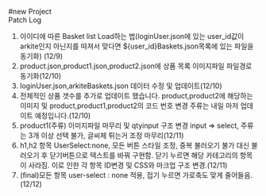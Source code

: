 #new Project<br>
Patch Log<br>
1. 아이디에 따른 Basket list Load하는 법(loginUser.json에 있는 user_id값이 arkite인지 아닌지를 따져서 맞다면 ${user_id}Baskets.json목록에 있는 파일을 동기화) (12/9)<br>
2. product.json,product1.json,product2.json에 상품 목록 이미지파일 파일경로 동기화(12/10)<br>
3. loginUser.json,arkiteBaskets.json 데이터 수정 및 업데이트(12/10)<br>
4. 전체적인 상품 갯수를 추가로 업데이트 했습니다. product,product2에 해당하는 이미지 및 product,product1,product2의 코드 번호 변경 주류는 내일 마저 업데이트 예정입니다.(12/10)<br>
5. product1(주류) 이미지파일 마무리 및 qtyinput 구조 변경 input => select, 주류는 3개 이상 선택 불가, 글씨체 튀는거 조정 마무리(12/11)
6. h1,h2 항목 UserSelect:none, 모든 버튼 스타일 조정, 중복 불러오기 불가 대신 불러오기 후 닫기버튼으로 텍스트를 바꿔 구현함. 닫기 누르면 해당 카테고리의 항목이 사라짐. 이로 인한 각 항목 ID변경 및 CSS와 마크업 구조 변경.(12/11)
7. (final)모든 항목 user-select : none 적용, 접기 누르면 가로축도 맞게 줄어들음.(12/12)